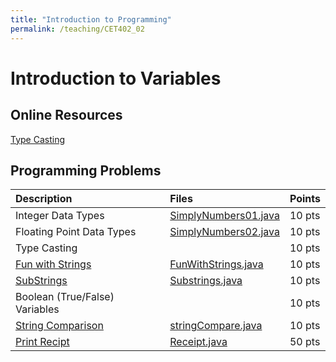 ```yaml
---
title: "Introduction to Programming"
permalink: /teaching/CET402_02
---
```


# Introduction to Variables

## Online Resources
[Type Casting](https://www.geeksforgeeks.org/type-conversion-java-examples/)


## Programming Problems

| Description                                                            |Files                                                       | Points |
| :----------------------                                                | :-----                                                     | :----  |
| Integer Data Types                                                     | [SimplyNumbers01.java](/files/CET402/SimplyNumbers01.java) | 10 pts |
| Floating Point Data Types                                              | [SimplyNumbers02.java](/files/CET402/SimplyNumbers02.java) | 10 pts |
| Type Casting		                             													 |															                              | 10 pts |
| [Fun with Strings](/files/CET402/02_FunWithStrings.pdf)                | [FunWithStrings.java](/files/CET402/FunWithStrings.java)   | 10 pts |
| [SubStrings](/files/CET402/02_Substrings.pdf)													 | [Substrings.java](/files/CET402/Substrings.java)       | 10 pts |
| Boolean (True/False) Variables										                     |															                              | 10 pts |
| [String Comparison](/files/CET402/02_stringCompare.pdf)								 | [stringCompare.java](/files/CET402/stringCompare.java)       | 10 pts |
| [Print Recipt](/files/CET402/02_printReceipt.pdf)								 | [Receipt.java](/files/CET402/Receipt.java)       | 50 pts |
